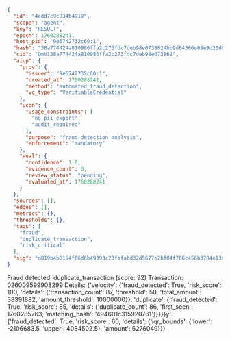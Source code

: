 ```json
{
  "id": "4edd7c9c834b4919",
  "scope": "agent",
  "key": "RESULT",
  "epoch": 1760288241,
  "host_pid": "9e6742732c60:1",
  "hash": "38a774424a810986ffa2c273fdc7deb98e0738624bb9d64366e09e9d20d602f4",
  "cid": "QmV138a774424a810986ffa2c273fdc7deb98e073862",
  "aicp": {
    "prov": {
      "issuer": "9e6742732c60:1",
      "created_at": 1760288241,
      "method": "automated_fraud_detection",
      "vc_type": "VerifiableCredential"
    },
    "ucon": {
      "usage_constraints": [
        "no_pii_export",
        "audit_required"
      ],
      "purpose": "fraud_detection_analysis",
      "enforcement": "mandatory"
    },
    "eval": {
      "confidence": 1.0,
      "evidence_count": 0,
      "review_status": "pending",
      "evaluated_at": 1760288241
    }
  },
  "sources": [],
  "edges": [],
  "metrics": {},
  "thresholds": {},
  "tags": [
    "fraud",
    "duplicate_transaction",
    "risk_critical"
  ],
  "sig": "d819b4b0154f66d6b49393c23fafabd32d5677e2bf04f766c456b3784e13d73c"
}
```

Fraud detected: duplicate_transaction (score: 92)
Transaction: 026009599908299
Details: {'velocity': {'fraud_detected': True, 'risk_score': 100, 'details': {'transaction_count': 87, 'threshold': 50, 'total_amount': 38391882, 'amount_threshold': 10000000}}, 'duplicate': {'fraud_detected': True, 'risk_score': 85, 'details': {'duplicate_count': 86, 'first_seen': 1760285763, 'matching_hash': '494601c315920761'}}}}}y': {'fraud_detected': True, 'risk_score': 60, 'details': {'iqr_bounds': {'lower': -2106683.5, 'upper': 4084502.5}, 'amount': 6276049}}}